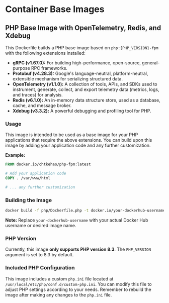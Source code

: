 # Container Base Images

## PHP Base Image with OpenTelemetry, Redis, and Xdebug

This Dockerfile builds a PHP base image based on `php:{PHP_VERSION}-fpm` with the following extensions installed:

* **gRPC (v1.67.0):**  For building high-performance, open-source, general-purpose RPC frameworks.
* **Protobuf (v4.28.3):** Google's language-neutral, platform-neutral, extensible mechanism for serializing structured data.
* **OpenTelemetry (v1.1.0):**  A collection of tools, APIs, and SDKs used to instrument, generate, collect, and export telemetry data (metrics, logs, and traces) for analysis.
* **Redis (v6.1.0):** An in-memory data structure store, used as a database, cache, and message broker.
* **Xdebug (v3.3.2):** A powerful debugging and profiling tool for PHP.

### Usage

This image is intended to be used as a base image for your PHP applications that require the above extensions. You can build upon this image by adding your application code and any further customization.

**Example:**

```dockerfile
FROM docker.io/chtkehao/php-fpm:latest

# Add your application code
COPY . /var/www/html

# ... any further customization
```

### Building the Image

```bash
docker build -f php/Dockerfile.php -t docker.io/your-dockerhub-username/php-fpm ./php
```

**Note:** Replace `your-dockerhub-username` with your actual Docker Hub username or desired image name.

### PHP Version

Currently, this image **only supports PHP version 8.3**. The `PHP_VERSION` argument is set to 8.3 by default. 


### Included PHP Configuration

This image includes a custom `php.ini` file located at `/usr/local/etc/php/conf.d/custom-php.ini`. 
You can modify this file to adjust PHP settings according to your needs. Remember to rebuild the image after making any changes to the `php.ini` file.
